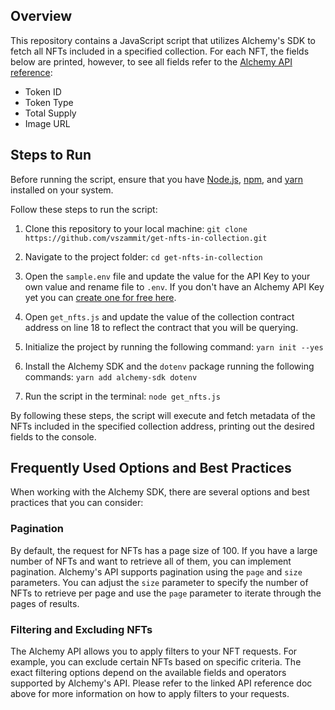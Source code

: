 ## Overview
This repository contains a JavaScript script that utilizes Alchemy's SDK to fetch all NFTs included in a specified collection. For each NFT, the fields below are printed, however, to see all fields refer to the [Alchemy API reference](https://docs.alchemy.com/reference/getnftsforcollection):

- Token ID
- Token Type
- Total Supply
- Image URL


## Steps to Run

Before running the script, ensure that you have [Node.js](https://docs.npmjs.com/downloading-and-installing-node-js-and-npm), [npm](https://docs.npmjs.com/downloading-and-installing-node-js-and-npm), and [yarn](https://classic.yarnpkg.com/lang/en/docs/install/#mac-stable) installed on your system. 

Follow these steps to run the script:

1. Clone this repository to your local machine:
`git clone https://github.com/vszammit/get-nfts-in-collection.git`


2. Navigate to the project folder: `cd get-nfts-in-collection`


3. Open the `sample.env` file and update the value for the API Key to your own value and rename file to `.env`. If you don't have an Alchemy API Key yet you can [create one for free here](https://alchemy.com/?a=starter-code).

4. Open `get_nfts.js` and update the value of the collection contract address on line 18 to reflect the contract that you will be querying. 


5. Initialize the project by running the following command: `yarn init --yes`


6. Install the Alchemy SDK and the `dotenv` package running the following commands: `yarn add alchemy-sdk dotenv`


7. Run the script in the terminal: `node get_nfts.js`


By following these steps, the script will execute and fetch metadata of the NFTs included in the specified collection address, printing out the desired fields to the console.


## Frequently Used Options and Best Practices
When working with the Alchemy SDK, there are several options and best practices that you can consider:

### Pagination
By default, the request for NFTs has a page size of 100. If you have a large number of NFTs and want to retrieve all of them, you can implement pagination. Alchemy's API supports pagination using the `page` and `size` parameters. You can adjust the `size` parameter to specify the number of NFTs to retrieve per page and use the `page` parameter to iterate through the pages of results.

### Filtering and Excluding NFTs
The Alchemy API allows you to apply filters to your NFT requests. For example, you can exclude certain NFTs based on specific criteria. The exact filtering options depend on the available fields and operators supported by Alchemy's API. Please refer to the linked API reference doc above for more information on how to apply filters to your requests.
